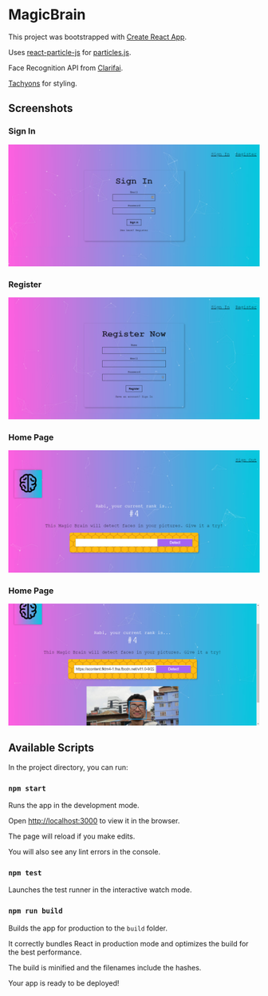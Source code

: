 # MagicBrain

This project was bootstrapped with [Create React App](https://github.com/facebookincubator/create-react-app).

Uses [react-particle-js](https://www.npmjs.com/package/react-particles-js) for [particles.js](https://vincentgarreau.com/particles.js/).

Face Recognition API from [Clarifai](https://www.clarifai.com/).

[Tachyons](http://tachyons.io) for styling.

## Screenshots

### Sign In

![Sign In](screenshots/magicbrain1.jpg)

### Register

![Register](screenshots/magicbrain2.jpg)

### Home Page

![Home](screenshots/magicbrain3.jpg)

### Home Page

![Home detect](screenshots/magicbrain4.jpg)

## Available Scripts

In the project directory, you can run:

### `npm start`

Runs the app in the development mode.

Open [http://localhost:3000](http://localhost:3000) to view it in the browser.

The page will reload if you make edits.

You will also see any lint errors in the console.

### `npm test`

Launches the test runner in the interactive watch mode.

### `npm run build`

Builds the app for production to the `build` folder.

It correctly bundles React in production mode and optimizes the build for the best performance.

The build is minified and the filenames include the hashes.

Your app is ready to be deployed!
